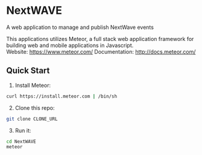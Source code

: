 # NextWAVE
A web application to manage and publish NextWave events 

This applications utilizes Meteor, a full stack web application framework for building web and mobile applications in Javascript.  
Website: https://www.meteor.com/
Documentation: http://docs.meteor.com/

## Quick Start

1) Install Meteor:
```bash
curl https://install.meteor.com | /bin/sh
```

2) Clone this repo:
```bash
git clone CLONE_URL
```

3) Run it:
```bash
cd NextWAVE
meteor
```
